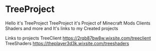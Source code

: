 # TreeProject
Hello it's TreeProject 
TreeProject it's Project of Minecraft Mods Clients Shaders and more
and It's links to my Created projects

Links to projects
TreeClient      https://2rqb87bw8w.wixsite.com/treeclient          TreeShaders       https://theplayer3d3k.wixsite.com/treeshaders
